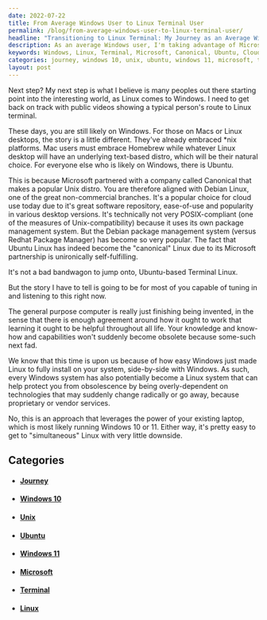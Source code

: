 ```yaml
---
date: 2022-07-22
title: From Average Windows User to Linux Terminal User
permalink: /blog/from-average-windows-user-to-linux-terminal-user/
headline: "Transitioning to Linux Terminal: My Journey as an Average Windows User"
description: As an average Windows user, I'm taking advantage of Microsoft's partnership with Canonical to transition to Linux terminal. I'm installing Ubuntu on my existing laptop running Windows 10 or 11, so I can take advantage of the cloud and protect myself from obsolescence. Join me on my journey as I become a Linux terminal user.
keywords: Windows, Linux, Terminal, Microsoft, Canonical, Ubuntu, Cloud, Desktop, Laptop, Windows 10, Windows 11, Unix, Distro, Obsolescence, Journey
categories: journey, windows 10, unix, ubuntu, windows 11, microsoft, terminal, linux
layout: post
---
```


Next step? My next step is what I believe is many peoples out there starting
point into the interesting world, as Linux comes to Windows. I need to get back
on track with public videos showing a typical person's route to Linux terminal.

These days, you are still likely on Windows. For those on Macs or Linux
desktops, the story is a little different. They've already embraced \*nix
platforms. Mac users must embrace Homebrew while whatever Linux desktop will
have an underlying text-based distro, which will be their natural choice. For
everyone else who is likely on Windows, there is Ubuntu.

This is because Microsoft partnered with a company called Canonical that makes
a popular Unix distro. You are therefore aligned with Debian Linux, one of the
great non-commercial branches. It's a popular choice for cloud use today due to
it's great software repository, ease-of-use and popularity in various desktop
versions. It's technically not very POSIX-compliant (one of the measures of
Unix-compatibility) because it uses its own package management system. But the
Debian package management system (versus Redhat Package Manager) has become
so very popular. The fact that Ubuntu Linux has indeed become the "canonical"
Linux due to its Microsoft partnership is unironically self-fulfilling.

It's not a bad bandwagon to jump onto, Ubuntu-based Terminal Linux.

But the story I have to tell is
going to be for most of you capable of tuning in and listening to this right
now.

The general purpose computer is really just finishing being invented, in the
sense that there is enough agreement around how it ought to work that learning
it ought to be helpful throughout all life. Your knowledge and know-how and
capabilities won't suddenly become obsolete because some-such next fad.

We know that this time is upon us because of how easy Windows just made Linux
to fully install on your system, side-by-side with Windows. As such, every
Windows system has also potentially become a Linux system that can help protect
you from obsolescence by being overly-dependent on technologies that may
suddenly change radically or go away, because proprietary or vendor services.

No, this is an approach that leverages the power of your existing laptop, which
is most likely running Windows 10 or 11. Either way, it's pretty easy to get to
"simultaneous" Linux with very little downside.


## Categories

<ul>
<li><h4><a href='/journey/'>Journey</a></h4></li>
<li><h4><a href='/windows-10/'>Windows 10</a></h4></li>
<li><h4><a href='/unix/'>Unix</a></h4></li>
<li><h4><a href='/ubuntu/'>Ubuntu</a></h4></li>
<li><h4><a href='/windows-11/'>Windows 11</a></h4></li>
<li><h4><a href='/microsoft/'>Microsoft</a></h4></li>
<li><h4><a href='/terminal/'>Terminal</a></h4></li>
<li><h4><a href='/linux/'>Linux</a></h4></li></ul>